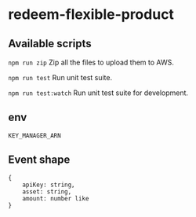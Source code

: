 # redeem-flexible-product

## Available scripts

`npm run zip`
Zip all the files to upload them to AWS.

`npm run test`
Run unit test suite.

`npm run test:watch`
Run unit test suite for development.

## env
```
KEY_MANAGER_ARN
```

## Event shape
```
{
    apiKey: string,
    asset: string,
    amount: number like
}
```